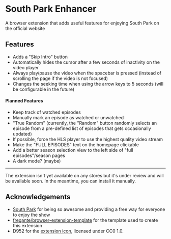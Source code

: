# South Park Enhancer
A browser extension that adds useful features for enjoying South Park on the official website

## Features
* Adds a "Skip Intro" button
* Automatically hides the cursor after a few seconds of inactivity on the video player
* Always play/pause the video when the spacebar is pressed (instead of scrolling
  the page if the video is not focused)
* Changes the seeking time when using the arrow keys to 5 seconds (will be configurable
  in the future)

#### Planned Features
* Keep track of watched episodes
* Manually mark an episode as watched or unwatched
* "True Random" (currently, the "Random" button randomly selects an episode from 
  a pre-defined list of episodes that gets occasionally updated)
* If possible, force the HLS player to use the highest quality video stream
* Make the "FULL EPISODES" text on the homepage clickable
* Add a better season selection view to the left side of "full episodes"/season pages
* A dark mode? (maybe)

---

The extension isn't yet available on any stores but it's under review and will be
available soon. In the meantime, you can install it manually.

## Acknowledgements
* [South Park](https://www.southparkstudios.com) for being so awesome and providing a free
  way for everyone to enjoy the show
* [fregante/browser-extension-template](https://github.com/fregante/browser-extension-template)
  for the template used to create this extension
* D952 for the [extension icon](https://commons.wikimedia.org/wiki/File:Stan_Marsh.svg),
  licensed under CC0 1.0.